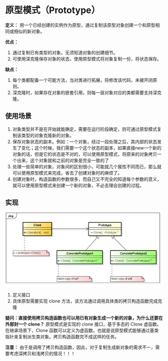 # 原型模式（Prototype）

**定义：** 
用一个已经创建的实例作为原型，通过复制该原型对象创建一个和原型相同或相似的新对象。

**优点：**
1. 通过复制已有类型的对象，无须知道对象的创建细节。
2. 可使用深克隆保存对象的状态，使用原型模式将对象复制一份，将状态保存。

**缺点：**
1. 每个类都配备一个可能方法，当对类进行拓展，将修改该代码，未被开闭原则。
2. 深克隆时，如果存在对象的嵌套引用，则每一层对象对应的类都需要支持深克隆。

## 使用场景
1. 对象类型并不是在开始就能确定，需要在运行阶段确定，则可通过原型模式复制该类型的对象克隆新的对象。
2. 保存对象状态的副本。例如：一个对象，经过一段处理之后，其内部的状态发生了变化；这个时候，我们需要一个这个状态的副本，如果直接new一个新的对象的话，但是它的状态是不对的，可以使用原型模式，将原来的对象拷贝一个出来，这个对象就和之前的对象是完全一致的了
3. 处理一些简单的对象，对象间的区别很小，可能就几个属性不同而已，那么就可以使用原型模式来完成，省去了创建对象时的麻烦了。
4. 创建对象时，构造函数的参数很多，而自己又不完全的知道每个参数的意义，就可以使用原型模式来创建一个新的对象，不必去理会创建的过程。

## 实现
![](../../../Pic/Prototype.png)
1. 定义接口 
2. 具体原型需要实现 clone 方法，该方法通过调用具体类的拷贝构造函数完成克隆

**疑问：直接使用拷贝构造函数也可以用已有对象生成一个新的对象，为什么还要在外部封一个 clone？** 
原型模式是实现的 clone 接口，基于多态的 Clone 虚函数。在继承场景下，Clone 函数可以定义为虚函数。也就是说原型模式能够通过基类指针来复制派生类对象。拷贝构造函数完不成这样的任务。

**注意：** 由于是调用了拷贝构造函数，因此，对于复制生成新对象的需求不一，需要考虑深拷贝和浅拷贝的情况！！！
